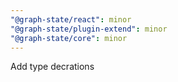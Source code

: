 ```yaml
---
"@graph-state/react": minor
"@graph-state/plugin-extend": minor
"@graph-state/core": minor
---
```


Add type decrations
